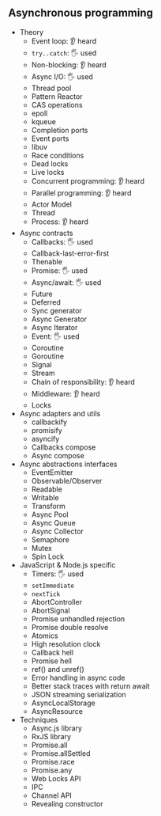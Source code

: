 ## Asynchronous programming

- Theory
  - Event loop: 👂 heard
  - `try..catch`: 🖐️ used
  - Non-blocking: 👂 heard
  - Async I/O: 🖐️ used
  - Thread pool
  - Pattern Reactor
  - CAS operations
  - epoll
  - kqueue
  - Completion ports
  - Event ports
  - libuv
  - Race conditions
  - Dead locks
  - Live locks
  - Concurrent programming: 👂 heard
  - Parallel programming: 👂 heard
  - Actor Model
  - Thread
  - Process: 👂 heard
- Async contracts
  - Callbacks: 🖐️ used
  - Callback-last-error-first
  - Thenable
  - Promise: 🖐️ used
  - Async/await: 🖐️ used
  - Future
  - Deferred
  - Sync generator
  - Async Generator
  - Async Iterator
  - Event: 🖐️ used
  - Coroutine
  - Goroutine
  - Signal
  - Stream
  - Chain of responsibility: 👂 heard
  - Middleware: 👂 heard
  - Locks
- Async adapters and utils
  - callbackify
  - promisify
  - asyncify
  - Callbacks compose
  - Async compose
- Async abstractions interfaces
  - EventEmitter
  - Observable/Observer
  - Readable
  - Writable
  - Transform
  - Async Pool
  - Async Queue
  - Async Collector
  - Semaphore
  - Mutex
  - Spin Lock
- JavaScript & Node.js specific
  - Timers: 🖐️ used
  - `setImmediate`
  - `nextTick`
  - AbortController
  - AbortSignal
  - Promise unhandled rejection
  - Promise double resolve
  - Atomics
  - High resolution clock
  - Callback hell
  - Promise hell
  - ref() and unref()
  - Error handling in async code
  - Better stack traces with return await
  - JSON streaming serialization
  - AsyncLocalStorage
  - AsyncResource
- Techniques
  - Async.js library
  - RxJS library
  - Promise.all
  - Promise.allSettled
  - Promise.race
  - Promise.any
  - Web Locks API
  - IPC
  - Channel API
  - Revealing constructor
